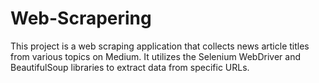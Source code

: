 # Web-Scrapering

This project is a web scraping application that collects news article titles from various topics on Medium. It utilizes the Selenium WebDriver and BeautifulSoup libraries to extract data from specific URLs.
